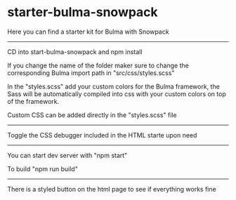 # starter-bulma-snowpack

Here you can find a starter kit for Bulma with Snowpack

---

CD into start-bulma-snowpack and npm install

If you change the name of the folder maker sure to change
the corresponding Bulma import path in "src/css/styles.scss"

In the "styles.scss" add your custom colors for the Bulma framework,
the Sass will be automatically compiled into css with your custom colors
on top of the framework.

Custom CSS can be added directly in the "styles.scss" file

---

Toggle the CSS debugger included in the HTML starte upon need

---

You can start dev server with "npm start"

To build "npm run build"

---

There is a styled button on the html page to see if everything works fine
